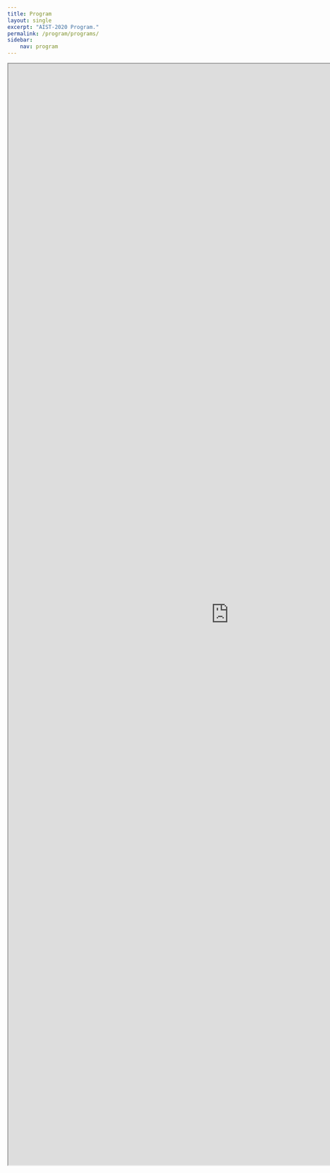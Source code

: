 ```yaml
---
title: Program
layout: single
excerpt: "AIST-2020 Program."
permalink: /program/programs/
sidebar: 
    nav: program
---
```


<iframe width="1000" height="2500" src="https://docs.google.com/spreadsheets/d/e/2PACX-1vSVJSm7I-8kUadwde07g7cZF7wOWBVVTBoTGq77WKv-p6qbGfzlR2FjDNtrBOaYul5zQWBcfdMdDMn7/pubhtml?gid=506510001&amp;single=true&amp;widget=true&amp;headers=false"></iframe>


